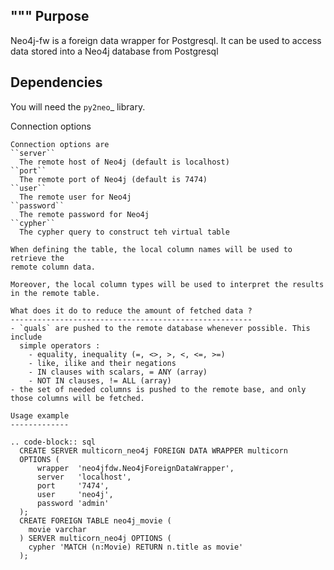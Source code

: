 """
Purpose
-------
Neo4j-fw is a foreign data wrapper for Postgresql. It can be used to access data stored into a Neo4j database from Postgresql

Dependencies
------------
You will need the `py2neo`_ library.

Connection options
~~~~~~~~~~~~~~~~~~
Connection options are
``server``
  The remote host of Neo4j (default is localhost)
``port``
  The remote port of Neo4j (default is 7474)
``user``
  The remote user for Neo4j
``password``
  The remote password for Neo4j
``cypher``
  The cypher query to construct teh virtual table

When defining the table, the local column names will be used to retrieve the
remote column data.

Moreover, the local column types will be used to interpret the results in the remote table. 

What does it do to reduce the amount of fetched data ?
------------------------------------------------------
- `quals` are pushed to the remote database whenever possible. This include
  simple operators :
    - equality, inequality (=, <>, >, <, <=, >=)
    - like, ilike and their negations
    - IN clauses with scalars, = ANY (array)
    - NOT IN clauses, != ALL (array)
- the set of needed columns is pushed to the remote base, and only those columns will be fetched.

Usage example
-------------

.. code-block:: sql
  CREATE SERVER multicorn_neo4j FOREIGN DATA WRAPPER multicorn
  OPTIONS (
      wrapper  'neo4jfdw.Neo4jForeignDataWrapper',
      server   'localhost',
      port     '7474',
      user     'neo4j',
      password 'admin'
  );
  CREATE FOREIGN TABLE neo4j_movie (
    movie varchar
  ) SERVER multicorn_neo4j OPTIONS (
    cypher 'MATCH (n:Movie) RETURN n.title as movie'
  );
